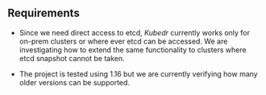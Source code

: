 ## Requirements

- Since we need direct access to etcd, *Kubedr* currently works only
  for on-prem clusters or where ever etcd can be accessed. We are
  investigating how to extend the same functionality to clusters where
  etcd snapshot cannot be taken.

- The project is tested using 1.16 but we are currently verifying how
  many older versions can be supported.

